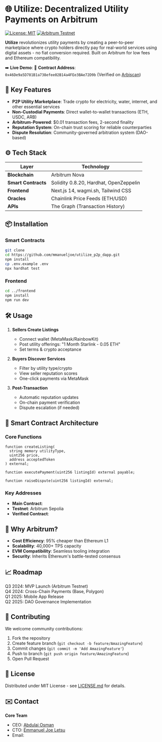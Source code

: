 
# 🌐 Utilize: Decentralized Utility Payments on Arbitrum

[![License: MIT](https://img.shields.io/badge/License-MIT-yellow.svg)](https://opensource.org/licenses/MIT)
[![Arbitrum Testnet](https://img.shields.io/badge/Testnet-Arbitrum_Sepolia-blue)](https://sepolia.arbiscan.io/)

**Utilize** revolutionizes utility payments by creating a peer-to-peer marketplace where crypto holders directly pay for real-world services using digital assets - no fiat conversion required. Built on Arbitrum for low fees and Ethereum compatibility.

➡️ **Live Demo**:
📜 **Contract Address**: `0x46De9a5D781B1a738efee02B14a4FEe3BAe72D9b` (Verified on [Arbiscan](https://sepolia.arbiscan.io))



## 🚀 Key Features

- **P2P Utility Marketplace**: Trade crypto for electricity, water, internet, and other essential services
- **Non-Custodial Payments**: Direct wallet-to-wallet transactions (ETH, USDC, ARB)
- **Arbitrum-Powered**: $0.01 transaction fees, 2-second finality
- **Reputation System**: On-chain trust scoring for reliable counterparties
- **Dispute Resolution**: Community-governed arbitration system (DAO-based)

## ⚙️ Tech Stack

| Layer               | Technology                          |
|---------------------|-------------------------------------|
| **Blockchain**      | Arbitrum Nova                       |
| **Smart Contracts** | Solidity 0.8.20, Hardhat, OpenZeppelin |
| **Frontend**        | Next.js 14, wagmi.sh, Tailwind CSS  |
| **Oracles**         | Chainlink Price Feeds (ETH/USD)     |
| **APIs**            | The Graph (Transaction History)     |

## 📦 Installation

### Smart Contracts
```bash
git clone
cd https://github.com/mmanueljoe/utilize_p2p_dapp.git
npm install
cp .env.example .env 
npx hardhat test
```

### Frontend
```bash
cd ../frontend
npm install
npm run dev
```

## 🛠️ Usage

1. **Sellers Create Listings**
   - Connect wallet (MetaMask/RainbowKit)
   - Post utility offerings: "1 Month Starlink - 0.05 ETH"
   - Set terms & crypto acceptance

2. **Buyers Discover Services**
   - Filter by utility type/crypto
   - View seller reputation scores
   - One-click payments via MetaMask

3. **Post-Transaction**
   - Automatic reputation updates
   - On-chain payment verification
   - Dispute escalation (if needed)

## 📜 Smart Contract Architecture

### Core Functions
```solidity
function createListing(
  string memory utilityType,
  uint256 price,
  address acceptedToken
) external;

function executePayment(uint256 listingId) external payable;

function raiseDispute(uint256 listingId) external;
```

### Key Addresses
- **Main Contract**: 
- **Testnet**: Arbitrum Sepolia
- **Verified Contract**:

## 🌟 Why Arbitrum?

- **Cost Efficiency**: 95% cheaper than Ethereum L1
- **Scalability**: 40,000+ TPS capacity
- **EVM Compatibility**: Seamless tooling integration
- **Security**: Inherits Ethereum's battle-tested consensus

## 📈 Roadmap

Q3 2024: MVP Launch (Arbitrum Testnet)  
Q4 2024: Cross-Chain Payments (Base, Polygon)  
Q1 2025: Mobile App Release  
Q2 2025: DAO Governance Implementation

## 🤝 Contributing

We welcome community contributions:
1. Fork the repository
2. Create feature branch (`git checkout -b feature/AmazingFeature`)
3. Commit changes (`git commit -m 'Add AmazingFeature'`)
4. Push to branch (`git push origin feature/AmazingFeature`)
5. Open Pull Request

## 📄 License

Distributed under MIT License - see [LICENSE.md](LICENSE.md) for details.

## ✉️ Contact

**Core Team**  
- CEO: [Abdulai Osman](https://github.com/Abduali059)    
- CTO: [Emmanuel Joe Letsu](https://github.com/mmanueljoe)  
- Email:

```